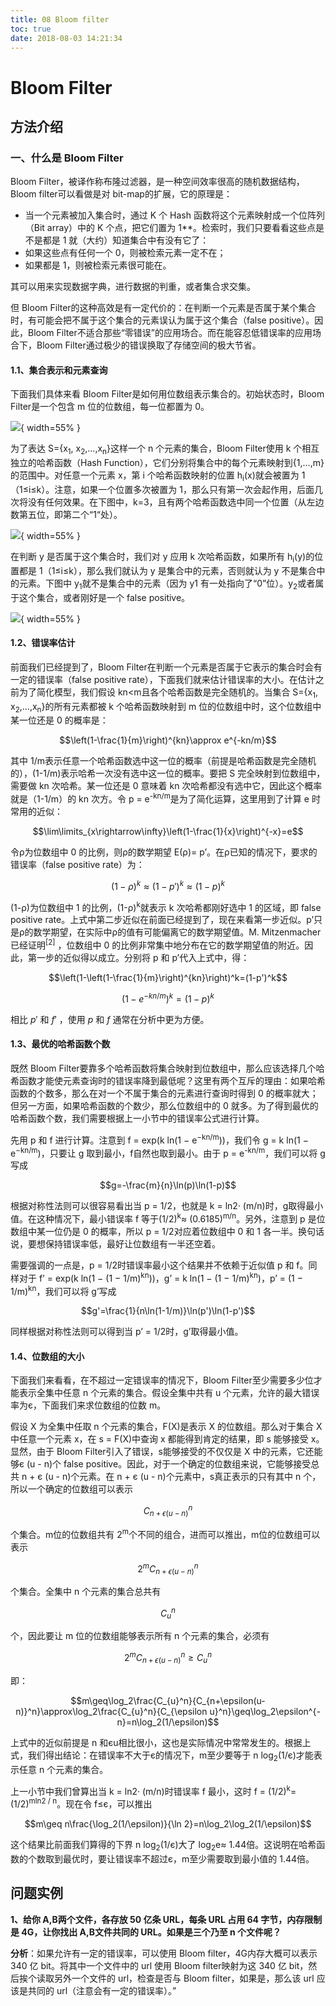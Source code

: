 ```yaml
---
title: 08 Bloom filter
toc: true
date: 2018-08-03 14:21:34
---
```

# Bloom Filter

## 方法介绍

### 一、什么是 Bloom Filter

Bloom Filter，被译作称布隆过滤器，是一种空间效率很高的随机数据结构，Bloom filter可以看做是对 bit-map的扩展，它的原理是：
 - 当一个元素被加入集合时，通过 K 个 Hash 函数将这个元素映射成一个位阵列（Bit array）中的 K 个点，把它们置为 1**。检索时，我们只要看看这些点是不是都是 1 就（大约）知道集合中有没有它了：
- 如果这些点有任何一个 0，则被检索元素一定不在；
- 如果都是 1，则被检索元素很可能在。

其可以用来实现数据字典，进行数据的判重，或者集合求交集。

但 Bloom Filter的这种高效是有一定代价的：在判断一个元素是否属于某个集合时，有可能会把不属于这个集合的元素误认为属于这个集合（false positive）。因此，Bloom Filter不适合那些“零错误”的应用场合。而在能容忍低错误率的应用场合下，Bloom Filter通过极少的错误换取了存储空间的极大节省。

#### 1.1、集合表示和元素查询

下面我们具体来看 Bloom Filter是如何用位数组表示集合的。初始状态时，Bloom Filter是一个包含 m 位的位数组，每一位都置为 0。

![](http://images.iterate.site/blog/image/180708/BeaaeGaabA.jpg?imageslim){ width=55% }

为了表达 S={x<sub>1</sub>, x<sub>2</sub>,…,x<sub>n</sub>}这样一个 n 个元素的集合，Bloom Filter使用 k 个相互独立的哈希函数（Hash Function），它们分别将集合中的每个元素映射到{1,…,m}的范围中。对任意一个元素 x，第 i 个哈希函数映射的位置 h<sub>i</sub>(x)就会被置为 1（1≤i≤k）。注意，如果一个位置多次被置为 1，那么只有第一次会起作用，后面几次将没有任何效果。在下图中，k=3，且有两个哈希函数选中同一个位置（从左边数第五位，即第二个“1“处）。

![](http://images.iterate.site/blog/image/180708/77Idb7Ikc3.jpg?imageslim){ width=55% }

在判断 y 是否属于这个集合时，我们对 y 应用 k 次哈希函数，如果所有 h<sub>i</sub>(y)的位置都是 1（1≤i≤k），那么我们就认为 y 是集合中的元素，否则就认为 y 不是集合中的元素。下图中 y<sub>1</sub>就不是集合中的元素（因为 y1 有一处指向了“0”位）。y<sub>2</sub>或者属于这个集合，或者刚好是一个 false positive。

![](http://images.iterate.site/blog/image/180708/JbhJ058jHD.jpg?imageslim){ width=55% }

#### 1.2、错误率估计

前面我们已经提到了，Bloom Filter在判断一个元素是否属于它表示的集合时会有一定的错误率（false positive rate），下面我们就来估计错误率的大小。在估计之前为了简化模型，我们假设 kn<m且各个哈希函数是完全随机的。当集合 S={x<sub>1</sub>, x<sub>2</sub>,…,x<sub>n</sub>}的所有元素都被 k 个哈希函数映射到 m 位的位数组中时，这个位数组中某一位还是 0 的概率是：

$$\left(1-\frac{1}{m}\right)^{kn}\approx e^{-kn/m}$$

其中 1/m表示任意一个哈希函数选中这一位的概率（前提是哈希函数是完全随机的），(1-1/m)表示哈希一次没有选中这一位的概率。要把 S 完全映射到位数组中，需要做 kn 次哈希。某一位还是 0 意味着 kn 次哈希都没有选中它，因此这个概率就是（1-1/m）的 kn 次方。令 p = e<sup>-kn/m</sup>是为了简化运算，这里用到了计算 e 时常用的近似：

$$\lim\limits_{x\rightarrow\infty}\left(1-\frac{1}{x}\right)^{-x}=e$$


令ρ为位数组中 0 的比例，则ρ的数学期望 E(ρ)= p’。在ρ已知的情况下，要求的错误率（false positive rate）为：

$$(1-\rho)^k\approx(1-p')^k\approx(1-p)^k$$

(1-ρ)为位数组中 1 的比例，(1-ρ)<sup>k</sup>就表示 k 次哈希都刚好选中 1 的区域，即 false positive rate。上式中第二步近似在前面已经提到了，现在来看第一步近似。p’只是ρ的数学期望，在实际中ρ的值有可能偏离它的数学期望值。M. Mitzenmacher已经证明<sup>[2]</sup> ，位数组中 0 的比例非常集中地分布在它的数学期望值的附近。因此，第一步的近似得以成立。分别将 p 和 p’代入上式中，得：

$$\left(1-\left(1-\frac{1}{m}\right)^{kn}\right)^k=(1-p')^k$$

$$\left(1-e^{-kn/m}\right)^k=(1-p)^k$$

相比 $p'$ 和 $f'$ ，使用 $p$ 和 $f$ 通常在分析中更为方便。

#### 1.3、最优的哈希函数个数

既然 Bloom Filter要靠多个哈希函数将集合映射到位数组中，那么应该选择几个哈希函数才能使元素查询时的错误率降到最低呢？这里有两个互斥的理由：如果哈希函数的个数多，那么在对一个不属于集合的元素进行查询时得到 0 的概率就大；但另一方面，如果哈希函数的个数少，那么位数组中的 0 就多。为了得到最优的哈希函数个数，我们需要根据上一小节中的错误率公式进行计算。

先用 p 和 f 进行计算。注意到 f = exp(k ln(1 − e<sup>−kn/m</sup>))，我们令 g = k ln(1 − e<sup>−kn/m</sup>)，只要让 g 取到最小，f自然也取到最小。由于 p = e<sup>-kn/m</sup>，我们可以将 g 写成

$$g=-\frac{m}{n}\ln(p)\ln(1-p)$$

根据对称性法则可以很容易看出当 p = 1/2，也就是 k = ln2· (m/n)时，g取得最小值。在这种情况下，最小错误率 f 等于(1/2)<sup>k</sup>≈ (0.6185)<sup>m/n</sup>。另外，注意到 p 是位数组中某一位仍是 0 的概率，所以 p = 1/2对应着位数组中 0 和 1 各一半。换句话说，要想保持错误率低，最好让位数组有一半还空着。

需要强调的一点是，p = 1/2时错误率最小这个结果并不依赖于近似值 p 和 f。同样对于 f’ = exp(k ln(1 − (1 − 1/m)<sup>kn</sup>))，g’ = k ln(1 − (1 − 1/m)<sup>kn</sup>)，p’ = (1 − 1/m)<sup>kn</sup>，我们可以将 g’写成

$$g'=\frac{1}{n\ln(1-1/m)}\ln(p')\ln(1-p')$$




同样根据对称性法则可以得到当 p’ = 1/2时，g’取得最小值。

#### 1.4、位数组的大小

下面我们来看看，在不超过一定错误率的情况下，Bloom Filter至少需要多少位才能表示全集中任意 n 个元素的集合。假设全集中共有 u 个元素，允许的最大错误率为є，下面我们来求位数组的位数 m。

假设 X 为全集中任取 n 个元素的集合，F(X)是表示 X 的位数组。那么对于集合 X 中任意一个元素 x，在 s = F(X)中查询 x 都能得到肯定的结果，即 s 能够接受 x。显然，由于 Bloom Filter引入了错误，s能够接受的不仅仅是 X 中的元素，它还能够є (u - n)个 false positive。因此，对于一个确定的位数组来说，它能够接受总共 n + є (u - n)个元素。在 n + є (u - n)个元素中，s真正表示的只有其中 n 个，所以一个确定的位数组可以表示


$$C_{n+\epsilon(u-n)}^{n}$$


个集合。m位的位数组共有 2<sup>m</sup>个不同的组合，进而可以推出，m位的位数组可以表示

$$2^mC_{n+\epsilon(u-n)}^n$$

个集合。全集中 n 个元素的集合总共有

$$C_u^n$$

个，因此要让 m 位的位数组能够表示所有 n 个元素的集合，必须有

$$2^mC_{n+\epsilon(u-n)}^n\geq C_{u}^n$$

即：

$$m\geq\log_2\frac{C_{u}^n}{C_{n+\epsilon(u-n)}^n}\approx\log_2\frac{C_{u}^n}{C_{\epsilon u}^n}\geq\log_2\epsilon^{-n}=n\log_2(1/\epsilon)$$

上式中的近似前提是 n 和єu相比很小，这也是实际情况中常常发生的。根据上式，我们得出结论：在错误率不大于є的情况下，m至少要等于 n log<sub>2</sub>(1/є)才能表示任意 n 个元素的集合。

上一小节中我们曾算出当 k = ln2· (m/n)时错误率 f 最小，这时 f = (1/2)<sup>k</sup>= (1/2)<sup>mln2 / n</sup>。现在令 f≤є，可以推出


$$m\geq n\frac{\log_2(1/\epsilon)}{\ln 2}=n\log_2\log_2(1/\epsilon)$$

这个结果比前面我们算得的下界 n log<sub>2</sub>(1/є)大了 log<sub>2</sub>e≈ 1.44倍。这说明在哈希函数的个数取到最优时，要让错误率不超过є，m至少需要取到最小值的 1.44倍。


## 问题实例

**1、给你 A,B两个文件，各存放 50 亿条 URL，每条 URL 占用 64 字节，内存限制是 4G，让你找出 A,B文件共同的 URL。如果是三个乃至 n 个文件呢？**

**分析**：如果允许有一定的错误率，可以使用 Bloom filter，4G内存大概可以表示 340 亿 bit。将其中一个文件中的 url 使用 Bloom filter映射为这 340 亿 bit，然后挨个读取另外一个文件的 url，检查是否与 Bloom filter，如果是，那么该 url 应该是共同的 url（注意会有一定的错误率）。”
